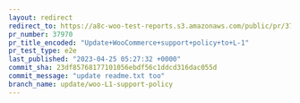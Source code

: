 ```yaml
---
layout: redirect
redirect_to: https://a8c-woo-test-reports.s3.amazonaws.com/public/pr/37970/e2e/index.html
pr_number: 37970
pr_title_encoded: "Update+WooCommerce+support+policy+to+L-1"
pr_test_type: e2e
last_published: "2023-04-25 05:27:32 +0000"
commit_sha: 23df85768177101056ebdf56c1ddcd316dac055d
commit_message: "update readme.txt too"
branch_name: update/woo-L1-support-policy
---
```

